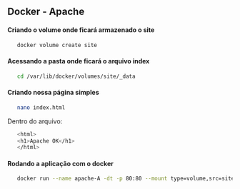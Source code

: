 
## Docker - Apache

#### Criando o volume onde ficará armazenado o site

```bash
   docker volume create site
```
#### Acessando a pasta onde ficará o arquivo index

```bash
   cd /var/lib/docker/volumes/site/_data
```
#### Criando nossa página simples

```bash
   nano index.html
```
Dentro do arquivo:
```bash
   <html>
   <h1>Apache OK</h1>
   </html>
```
#### Rodando a aplicação com o docker
```bash
   docker run --name apache-A -dt -p 80:80 --mount type=volume,src=site,dst=/usr/local/apache2/htdocs/ httpd
```
